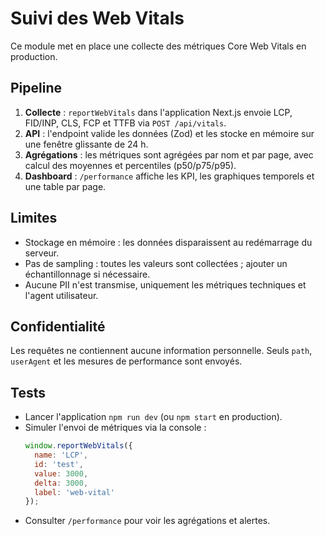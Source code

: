 # Suivi des Web Vitals

Ce module met en place une collecte des métriques Core Web Vitals en production.

## Pipeline
1. **Collecte** : `reportWebVitals` dans l'application Next.js envoie LCP, FID/INP, CLS, FCP et TTFB via `POST /api/vitals`.
2. **API** : l'endpoint valide les données (Zod) et les stocke en mémoire sur une fenêtre glissante de 24 h.
3. **Agrégations** : les métriques sont agrégées par nom et par page, avec calcul des moyennes et percentiles (p50/p75/p95).
4. **Dashboard** : `/performance` affiche les KPI, les graphiques temporels et une table par page.

## Limites
- Stockage en mémoire : les données disparaissent au redémarrage du serveur.
- Pas de sampling : toutes les valeurs sont collectées ; ajouter un échantillonnage si nécessaire.
- Aucune PII n'est transmise, uniquement les métriques techniques et l'agent utilisateur.

## Confidentialité
Les requêtes ne contiennent aucune information personnelle. Seuls `path`, `userAgent` et les mesures de performance sont envoyés.

## Tests
- Lancer l'application `npm run dev` (ou `npm start` en production).
- Simuler l'envoi de métriques via la console :
  ```js
  window.reportWebVitals({
    name: 'LCP',
    id: 'test',
    value: 3000,
    delta: 3000,
    label: 'web-vital'
  });
  ```
- Consulter `/performance` pour voir les agrégations et alertes.
